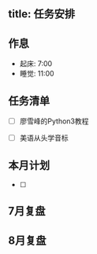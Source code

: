 
title: 任务安排
---


## 作息

 * 起床: 7:00
 * 睡觉: 11:00

## 任务清单

- [ ] 廖雪峰的Python3教程
- [ ] 美语从头学音标




## 本月计划
- [ ] 


## 7月复盘

## 8月复盘






